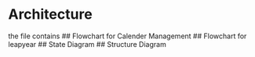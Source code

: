 # Architecture
  the file contains 
        ## Flowchart for Calender Management
        ## Flowchart for leapyear
        ## State Diagram
        ## Structure Diagram
